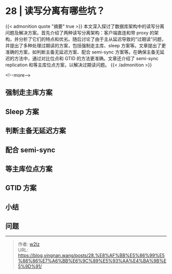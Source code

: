 # 28 | 读写分离有哪些坑？


{{&lt; admonition quote &#34;摘要&#34; true &gt;}}
本文深入探讨了数据库架构中的读写分离问题及解决方案。首先介绍了两种读写分离架构：客户端直连和带 proxy 的架构，并分析了它们的特点和优劣。随后讨论了由于主从延迟导致的“过期读”问题，并提出了多种处理过期读的方案，包括强制走主库、sleep 方案等。文章提出了更准确的方案，如判断主备无延迟方案、配合 semi-sync 方案等。在确保主备无延迟的方法中，通过对比位点和 GTID 的方法更准确。文章还介绍了 semi-sync replication 和等主库位点方案，以解决过期读问题。
{{&lt; /admonition &gt;}}

&lt;!--more--&gt;

## 强制走主库方案

## Sleep 方案

## 判断主备无延迟方案

## 配合 semi-sync

## 等主库位点方案

## GTID 方案

## 小结

## 问题


---

> 作者: [w2lz](https://github.com/w2lz)  
> URL: https://blog.yingnan.wang/posts/28.%E8%AF%BB%E5%86%99%E5%88%86%E7%A6%BB%E6%9C%89%E5%93%AA%E4%BA%9B%E5%9D%91/  

